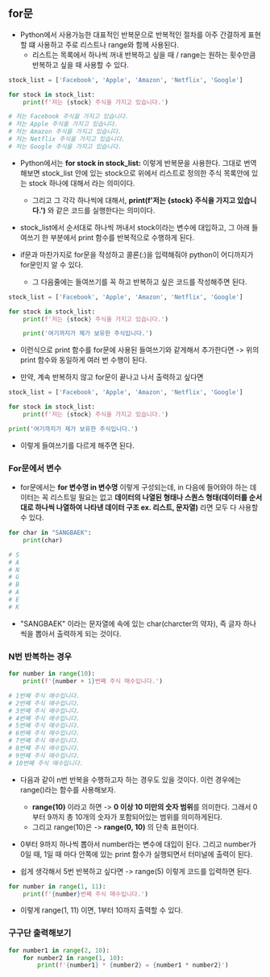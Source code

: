 ## for문
- Python에서 사용가능한 대표적인 반복문으로 반복적인 절차를 아주 간결하게 표현할 떄 사용하고 주로 리스트나 range와 함께 사용된다.
  - 리스트는 목록에서 하나씩 꺼내 반복하고 싶을 때 / range는 원하는 횟수만큼 반복하고 싶을 때 사용할 수 있다.

```python
stock_list = ['Facebook', 'Apple', 'Amazon', 'Netflix', 'Google']

for stock in stock_list:
    print(f'저는 {stock} 주식을 가지고 있습니다.')

# 저는 Facebook 주식을 가지고 있습니다.
# 저는 Apple 주식을 가지고 있습니다.
# 저는 Amazon 주식을 가지고 있습니다.
# 저는 Netflix 주식을 가지고 있습니다.
# 저는 Google 주식을 가지고 있습니다.  
```

- Python에서는 **for stock in stock_list:** 이렇게 반복문을 사용한다. 그대로 번역해보면 stock_list 안에 있는 stock으로 위에서 리스트로 정의한 주식 목록안에 있는 stock 하나에 대해서 라는 의미이다.
  - 그리고 그 각각 하나씩에 대해서, **print(f'저는 {stock} 주식을 가지고 있습니다.')** 와 같은 코드를 실행한다는 의미이다.

- stock_list에서 순서대로 하나씩 꺼내서 stock이라는 변수에 대입하고, 그 아래 들여쓰기 한 부분에서 print 함수를 반복적으로 수행하게 된다.

- if문과 마찬가지로 for문을 작성하고 콜론(:)을 입력해줘야 python이 어디까지가 for문인지 알 수 있다. 
  - 그 다음줄에는 들여쓰기를 꼭 하고 반복하고 싶은 코드를 작성해주면 된다.


```python
stock_list = ['Facebook', 'Apple', 'Amazon', 'Netflix', 'Google']

for stock in stock_list:
    print(f'저는 {stock} 주식을 가지고 있습니다.')

    print('여기까지가 제가 보유한 주식입니다.')
```

- 이런식으로 print 함수를 for문에 사용된 들여쓰기와 같게해서 추가한다면 -> 위의 print 함수와 동일하게 여러 번 수행이 된다.

- 만약, 계속 반복하지 않고 for문이 끝나고 나서 출력하고 싶다면

```python
stock_list = ['Facebook', 'Apple', 'Amazon', 'Netflix', 'Google']

for stock in stock_list:
    print(f'저는 {stock} 주식을 가지고 있습니다.')

print('여기까지가 제가 보유한 주식입니다.')
```

- 이렇게 들여쓰기를 다르게 해주면 된다.


### For문에서 변수
- for문에서는 **for 변수명 in 변수명** 이렇게 구성되는데, in 다음에 들어와야 하는 데이터는 꼭 리스트일 필요는 없고 **데이터의 나열된 형태나 스퀀스 형태(데이터를 순서대로 하나씩 나열하여 나타낸 데이터 구조 ex. 리스트, 문자열)** 라면 모두 다 사용할 수 있다.

```python
for char in "SANGBAEK":
    print(char)

# S
# A
# N
# G
# B
# A
# E
# K
```    

- "SANGBAEK" 이라는 문자열에 속에 있는 char(charcter의 약자), 즉 글자 하나씩을 뽑아서 출력하게 되는 것이다.


### N번 반복하는 경우
```python
for number in range(10):
    print(f'{number + 1}번째 주식 매수입니다.')

# 1번째 주식 매수입니다.
# 2번째 주식 매수입니다.
# 3번째 주식 매수입니다.
# 4번째 주식 매수입니다.
# 5번째 주식 매수입니다.
# 6번째 주식 매수입니다.
# 7번째 주식 매수입니다.
# 8번째 주식 매수입니다.
# 9번째 주식 매수입니다.
# 10번째 주식 매수입니다. 
```

- 다음과 같이 n번 반복을 수행하고자 하는 경우도 있을 것이다. 이런 경우에는 range()라는 함수를 사용해보자.
  - **range(10)** 이라고 하면 -> **0 이상 10 미만의 숫자 범위**를 의미한다. 그래서 0부터 9까지 총 10개의 숫자가 포함되어있는 범위를 의미하게된다. 
  - 그리고 range(10)은 -> **range(0, 10)** 의 단축 표현이다.

- 0부터 9까지 하나씩 뽑아서 number라는 변수에 대입이 된다. 그리고 number가 0일 때, 1일 때 마다 안쪽에 있는 print 함수가 실행되면서 터미널에 출력이 된다.

- 쉽게 생각해서 5번 반복하고 싶다면 -> range(5) 이렇게 코드를 입력하면 된다.

```python
for number in range(1, 11):
    print(f'{number}번째 주식 매수입니다.')
```

- 이렇게 range(1, 11) 이면, 1부터 10까지 출력할 수 있다.


### 구구단 출력해보기
```python
for number1 in range(2, 10):
    for number2 in range(1, 10):
        print(f'{number1} * {number2} = {number1 * number2}')
```



